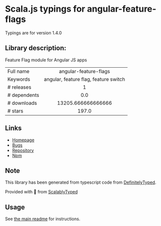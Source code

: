 
# Scala.js typings for angular-feature-flags

Typings are for version 1.4.0

## Library description:
Feature Flag module for Angular JS apps

|                    |                 |
| ------------------ | :-------------: |
| Full name          | angular-feature-flags |
| Keywords           | angular, feature flag, feature switch |
| # releases         | 1 |
| # dependents       | 0.0 |
| # downloads        | 13205.666666666666 |
| # stars            | 197.0 |

## Links
- [Homepage](https://github.com/mjt01/angular-feature-flags)
- [Bugs](https://github.com/mjt01/angular-feature-flags/issues)
- [Repository](https://github.com/mjt01/angular-feature-flags)
- [Npm](https://www.npmjs.com/package/angular-feature-flags)
    


## Note
This library has been generated from typescript code from [DefinitelyTyped](https://definitelytyped.org).

Provided with :purple_heart: from [ScalablyTyped](https://github.com/oyvindberg/ScalablyTyped)

## Usage
See [the main readme](../../readme.md) for instructions.


